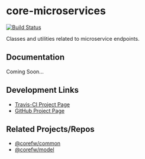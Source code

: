 core-microservices
===========

[![Build Status](https://travis-ci.com/corefw/core-microservices.svg?branch=master)](https://travis-ci.com/corefw/core-microservices)

Classes and utilities related to microservice endpoints.


## Documentation

Coming Soon...


## Development Links

* [Travis-CI Project Page][travis-link]
* [GitHub Project Page][github-link]


## Related Projects/Repos

* [@corefw/common][core-common]
* [@corefw/model][core-model]



[travis-link]:        https://travis-ci.com/corefw/core-microservices
[github-link]:        https://github.com/corefw/core-microservices

[core-common]:        https://github.com/corefw/core-common
[core-model]:         https://github.com/corefw/core-model
